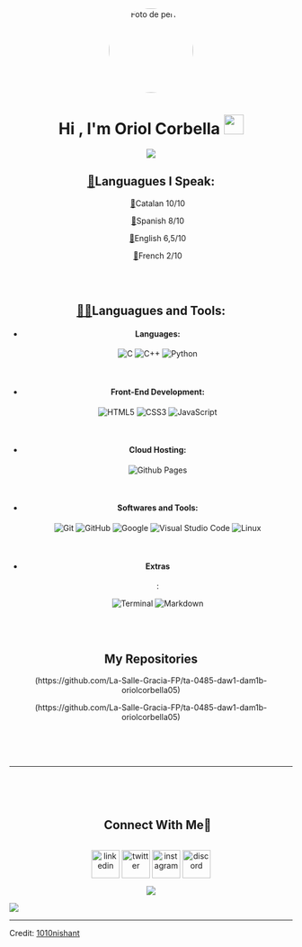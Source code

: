 <div align="center">
  <img src="https://encrypted-tbn0.gstatic.com/images?q=tbn:ANd9GcRTGV7ykBsE6xR3ZtEcdiSB1UV0AgDg1gTI2Q&s.jpg" alt="Foto de perfil" width="150px" style="border-radius: 50%;">


<h1 align="center"><b>Hi , I'm Oriol Corbella </b><img src="https://media.giphy.com/media/hvRJCLFzcasrR4ia7z/giphy.gif" width="35"></h1>

<p align="center">
  <a href="https://github.com/DenverCoder1/readme-typing-svg"><img src="https://readme-typing-svg.herokuapp.com?font=Time+New+Roman&color=cyan&size=25&center=true&vCenter=true&width=600&height=100&lines=DAW+Student"></a>
</p>
<h2 align="center"><a href='https://emojitool.com/open-book'>📖</a>Languagues I Speak: </h2>

<div align="center">
    <ul><a href='https://emojitool.com/green-book'>📗</a>Catalan 10/10</ul>
    <ul><a href='https://emojitool.com/green-book'>📗</a>Spanish 8/10</ul>
    <ul><a href='https://emojitool.com/orange-book'>📙</a>English 6,5/10 </ul>
    <ul><a href='https://emojitool.com/closed-book'>📕</a>French 2/10 </ul>
</div>   

<br><br>

<h2 align="center"><a href='https://emojitool.com/male-technologist'>👨‍💻</a>Languagues and Tools: </h2>

- <h4>Languages:</h4>
    
    ![C](https://img.shields.io/badge/C%20-%232370ED.svg?style=for-the-badge&logo=c&logoColor=white)
    ![C++](https://img.shields.io/badge/C++%20-%2300599C.svg?style=for-the-badge&logo=c%2B%2B&logoColor=white)
    ![Python](https://img.shields.io/badge/Python%20-%2314354C.svg?style=for-the-badge&logo=python&logoColor=white)

<br>   
    
- <h4>Front-End Development:</h4>

   ![HTML5](https://img.shields.io/badge/HTML5%20-%23E34F26.svg?style=for-the-badge&logo=html5&logoColor=white)
   ![CSS3](https://img.shields.io/badge/CSS%20-%231572B6.svg?style=for-the-badge&logo=css3&logoColor=white)
   ![JavaScript](https://img.shields.io/badge/JavaScript%20-%23F7DF1E.svg?style=for-the-badge&logo=javascript&logoColor=black)

<br>

- <h4>Cloud Hosting:</h4>

    ![Github Pages](https://img.shields.io/badge/GitHub%20Pages-%23327FC7.svg?style=for-the-badge&logo=github&logoColor=white)
    
<br>

- <h4>Softwares and Tools:</h4>

    ![Git](https://img.shields.io/badge/git-%23F05033.svg?style=for-the-badge&logo=git&logoColor=white)
    ![GitHub](https://img.shields.io/badge/github-%23121011.svg?style=for-the-badge&logo=github&logoColor=white)
    ![Google](https://img.shields.io/badge/google-%234285F4.svg?style=for-the-badge&logo=google&logoColor=white)
    ![Visual Studio Code](https://img.shields.io/badge/Visual%20Studio%20Code-0078d7.svg?style=for-the-badge&logo=visual-studio-code&logoColor=white)
    ![Linux](https://img.shields.io/badge/Linux-FCC624?style=for-the-badge&logo=linux&logoColor=black) 

<br>

- <h4>Extras</h4>:

    ![Terminal](https://img.shields.io/badge/Terminal-%23054020?style=for-the-badge&logo=gnu-bash&logoColor=white)
    ![Markdown](https://img.shields.io/badge/markdown-%23000000.svg?style=for-the-badge&logo=markdown&logoColor=white)   
</div>
<br>
<br>
<div align="center">
<h2>My Repositories</h2
<p>
  (https://github.com/La-Salle-Gracia-FP/ta-0485-daw1-dam1b-oriolcorbella05)  
</p>
<p>
    (https://github.com/La-Salle-Gracia-FP/ta-0485-daw1-dam1b-oriolcorbella05)
</p>
</div>   
<br>
<br>
<br>

-----

<br>
<br>
<div id="user-content-toc">
  <ul align="center">
    <summary><h2 style="display: inline-block">Connect With Me🤝</h2></summary>
  </ul>
</div>

<!--icons and links-->
<p align="center">
<a href="https://www.linkedin.com/in/oriol-corbella-313584267/" target="blank"><img align="center" src="https://user-images.githubusercontent.com/88904952/234979284-68c11d7f-1acc-4f0c-ac78-044e1037d7b0.png" alt="linkedin" height="50" width="50" /></a>
<a href="https://x.com/OriolCorbella_" target="blank"><img align="center" src="https://user-images.githubusercontent.com/88904952/234980676-61bfb021-ecc8-48f7-88e6-34c1b06c4a58.png" alt="twitter" height="50" width="50" /></a> 
<a href="https://www.instagram.com/urii_corbellaa/?hl=es" target="blank"><img align="center" src="https://user-images.githubusercontent.com/88904952/234981169-2dd1e58f-4b7e-468c-8213-034ba62156c3.png" alt="instagram" height="50" width="50" /></a>
<a href="https://discordapp.com/users/792834050166751283" target="blank"><img align="center" src="https://user-images.githubusercontent.com/88904952/234982627-019fd336-6248-453c-9b05-97c13fd1d207.png" alt="discord" height="50" width="50" /></a>
  
</p>


<!--profile visit count-->
<div align="center">
  
[![](https://visitcount.itsvg.in/api?id=1010nishant&icon=3&color=6)](https://visitcount.itsvg.in)
  
</div>


<!--horizontal divider(gradiant)-->
<img src="https://user-images.githubusercontent.com/73097560/115834477-dbab4500-a447-11eb-908a-139a6edaec5c.gif">

----------------------------------------------------------------------
Credit: [1010nishant](https://github.com/1010nishant)
